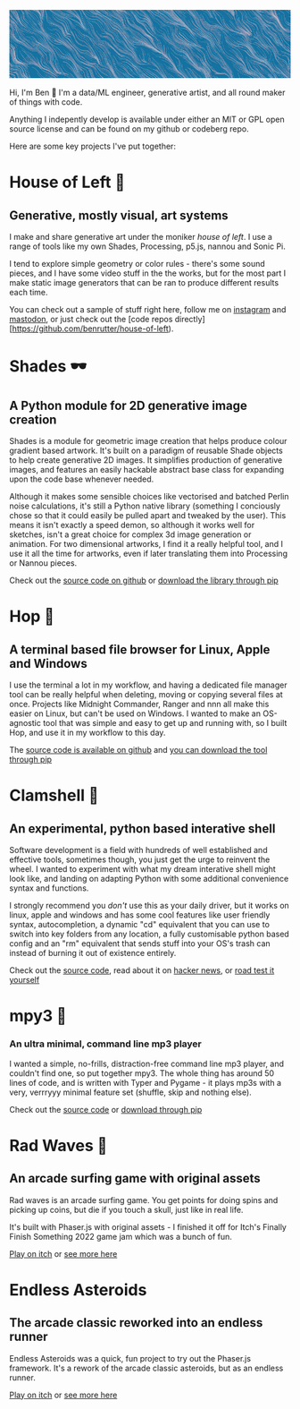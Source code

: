 
![banner](.assets/banner.png)

Hi, I'm Ben 👋 I'm a data/ML engineer, generative artist, and all round maker of things with code.

Anything I indepently develop is available under either an MIT or GPL open source license and can be found on my github or codeberg repo.

Here are some key projects I've put together:

# House of Left 🎨
## Generative, mostly visual, art systems

I make and share generative art under the moniker *house of left*. I use a range of tools like my own Shades, Processing, p5.js, nannou and Sonic Pi.

I tend to explore simple geometry or color rules - there's some sound pieces, and I have some video stuff in the the works, but for the most part I make static image generators that can be ran to produce different results each time.

You can check out a sample of stuff right here, follow me on [instagram](https://www.instagram.com/houseofleft/) and [mastodon](https://graphics.social/@houseofleft), or just check out the [code repos directly][https://github.com/benrutter/house-of-left).

# Shades 🕶️
## A Python module for 2D generative image creation

Shades is a module for geometric image creation that helps produce colour gradient based artwork. It's built on a paradigm of reusable Shade objects to help create generative 2D images. It simplifies production of generative images, and features an easily hackable abstract base class for expanding upon the code base whenever needed.

Although it makes some sensible choices like vectorised and batched Perlin noise calculations, it's still a Python native library (something I conciously chose so that it could easily be pulled apart and tweaked by the user). This means it isn't exactly a speed demon, so although it works well for sketches, isn't a great choice for complex 3d image generation or animation. For two dimensional artworks, I find it a  really helpful tool, and I use it all the time for artworks, even if later translating them into Processing or Nannou pieces.

Check out the [source code on github](https://github.com/benrutter/shades) or [download the library through pip](https://pypi.org/project/shades/)


# Hop 📁
## A terminal based file browser for Linux, Apple and Windows

I use the terminal a lot in my workflow, and having a dedicated file manager tool can be really helpful when deleting, moving or copying several files at once. Projects like Midnight Commander, Ranger and nnn all make this easier on Linux, but can't be used on Windows. I wanted to make an OS-agnostic tool that was simple and easy to get up and running with, so I built Hop, and use it in my workflow to this day.

The [source code is available on github](https://github.com/benrutter/hop) and [you can download the tool through pip](https://pypi.org/project/hop-file-browser/)


# Clamshell 🦪
## An experimental, python based interative shell

Software development is a field with hundreds of well established and effective tools, sometimes though, you just get the urge to reinvent the wheel. I wanted to experiment with what my dream interative shell might look like, and landing on adapting Python with some additional convenience syntax and functions.

I strongly recommend you *don't* use this as your daily driver, but it works on linux, apple and windows and has some cool features like user friendly syntax, autocompletion, a dynamic "cd" equivalent that you can use to switch into key folders from any location, a fully customisable python based config and an "rm" equivalent that sends stuff into your OS's trash can instead of burning it out of existence entirely.

Check out the [source code](https://github.com/benrutter/clamshell), read about it on [hacker news](https://news.ycombinator.com/item?id=34557775), or [road test it yourself](https://pypi.org/project/clamshell/)


# mpy3 🎵
### An ultra minimal, command line mp3 player

I wanted a simple, no-frills, distraction-free command line mp3 player, and couldn't find one, so put together mpy3. The whole thing has around 50 lines of code, and is written with Typer and Pygame - it plays mp3s with a very, verrryyy minimal feature set (shuffle, skip and nothing else).

Check out the [source code](https://github.com/benrutter/mpy3) or [download through pip](https://pypi.org/project/mpy3)


# Rad Waves 🌊 
## An arcade surfing game with original assets

Rad waves is an arcade surfing game. You get points for doing spins and picking up coins, but die if you touch a skull, just like in real life.

It's built with Phaser.js with original assets - I finished it off for Itch's Finally Finish Something 2022 game jam which was a bunch of fun.

[Play on itch](https://supercoolgames.itch.io/rad-waves) or [see more here](https://github.com/benrutter/rad-waves)


# Endless Asteroids 
## The arcade classic reworked into an endless runner

Endless Asteroids was a quick, fun project to try out the Phaser.js framework. It's a rework of the arcade classic asteroids, but as an endless runner.

[Play on itch](https://supercoolgames.itch.io/endless-asteroids) or [see more here](https://github.com/benrutter/endless-asteroids)

